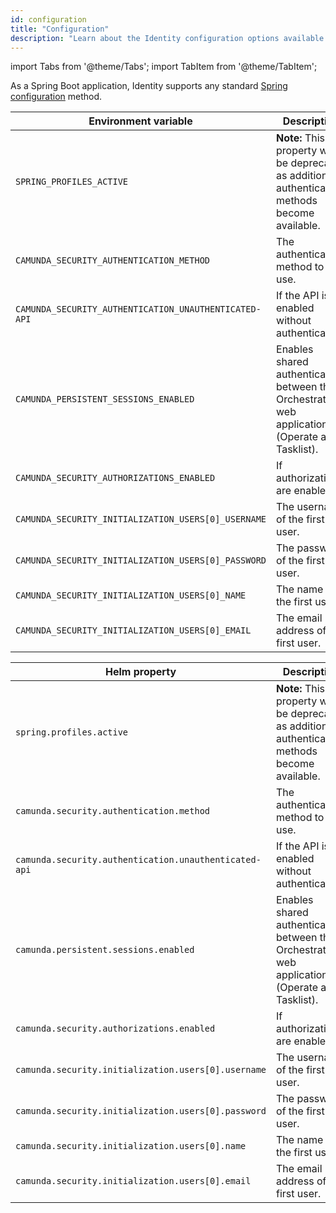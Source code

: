 ```yaml
---
id: configuration
title: "Configuration"
description: "Learn about the Identity configuration options available in your Orchestration cluster."
---
```


import Tabs from '@theme/Tabs';
import TabItem from '@theme/TabItem';

As a Spring Boot application, Identity supports any standard
[Spring configuration](https://docs.spring.io/spring-boot/reference/features/external-config.html) method.

<!-- updates must be made to BOTH tables -->
<Tabs>
  <TabItem value="env" label="Environment variables" default>

| Environment variable                                  | Description                                                                                       | Default value       |
| ----------------------------------------------------- | ------------------------------------------------------------------------------------------------- | ------------------- |
| `SPRING_PROFILES_ACTIVE`                              | **Note:** This property will be deprecated as additional authentication methods become available. | `consolidated-auth` |
| `CAMUNDA_SECURITY_AUTHENTICATION_METHOD`              | The authentication method to use.                                                                 | `basic`             |
| `CAMUNDA_SECURITY_AUTHENTICATION_UNAUTHENTICATED-API` | If the API is enabled without authentication.                                                     | `true`              |
| `CAMUNDA_PERSISTENT_SESSIONS_ENABLED`                 | Enables shared authentication between the Orchestration web applications (Operate and Tasklist).  | `true`              |
| `CAMUNDA_SECURITY_AUTHORIZATIONS_ENABLED`             | If authorizations are enabled.                                                                    | `true`              |
| `CAMUNDA_SECURITY_INITIALIZATION_USERS[0]_USERNAME`   | The username of the first user.                                                                   | `demo`              |
| `CAMUNDA_SECURITY_INITIALIZATION_USERS[0]_PASSWORD`   | The password of the first user.                                                                   | `demo`              |
| `CAMUNDA_SECURITY_INITIALIZATION_USERS[0]_NAME`       | The name of the first user.                                                                       | Demo                |
| `CAMUNDA_SECURITY_INITIALIZATION_USERS[0]_EMAIL`      | The email address of the first user.                                                              | `demo@demo.com`     |

  </TabItem>
  <TabItem value="helm" label="Helm properties" default>

| Helm property                                         | Description                                                                                       | Default value       |
| ----------------------------------------------------- | ------------------------------------------------------------------------------------------------- | ------------------- |
| `spring.profiles.active`                              | **Note:** This property will be deprecated as additional authentication methods become available. | `consolidated-auth` |
| `camunda.security.authentication.method`              | The authentication method to use.                                                                 | `basic`             |
| `camunda.security.authentication.unauthenticated-api` | If the API is enabled without authentication.                                                     | `true`              |
| `camunda.persistent.sessions.enabled`                 | Enables shared authentication between the Orchestration web applications (Operate and Tasklist).  | `true`              |
| `camunda.security.authorizations.enabled`             | If authorizations are enabled.                                                                    | `true`              |
| `camunda.security.initialization.users[0].username`   | The username of the first user.                                                                   | `demo`              |
| `camunda.security.initialization.users[0].password`   | The password of the first user.                                                                   | `demo`              |
| `camunda.security.initialization.users[0].name`       | The name of the first user.                                                                       | `Demo`              |
| `camunda.security.initialization.users[0].email`      | The email address of the first user.                                                              | `demo@demo.com`     |

  </TabItem>
</Tabs>
